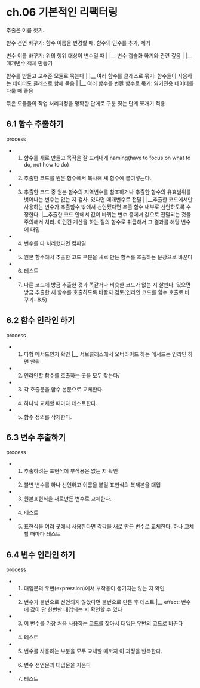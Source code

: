 # ch.06 기본적인 리팩터링

추출은 이름 짓기.

함수 선언 바꾸기: 함수 이름을 변경할 때, 함수의 인수를 추가, 제거

변수 이름 바꾸기: 위의 행위 대상이 변수일 때
|
|__ 변수 캡슐화 하기와 관련 깊음
|
|__ 매개변수 객체 만들기

함수를 만들고 고수준 모듈로 묶는다
|
|__ 여러 함수를 클래스로 묶기: 함수들이 사용하는 데이터도 클래스로 함께 묶음
|
|__ 여러 함수를 변환 함수로 묶기: 읽기전용 데이터를 다룰 때 좋음

묶은 모듈들의 작업 처리과정을 명확한 단게로 구분 짓는 단계 쪼개기 적용

## 6.1 함수 추출하기

process
- 1. 함수를 새로 만들고 목적을 잘 드러내게 naming(have to focus on what to do, not how to do)
- 2. 추출한 코드를 원본 함수에서 복사해 새 함수에 붙여넣는다.
- 3. 추출한 코드 중 원본 함수의 지역변수를 참조하거나 추출한 함수의 유효범위를 벗어나는 변수는 없는 지 검사. 있다면 매개변수로 전달
|
|__추출한 코드에서만 사용하는 변수가 추출함수 밖에서 선언됐다면 추출 함수 내부로 선언하도록 수정한다. 
|__추출한 코드 안에서 값이 바뀌는 변수 중에서 값으로 전달되는 것들 주의해서 처리. 이런건 계산을 하는 질의 함수로 취급해서 그 결과를 해당 변수에 대입

- 4. 변수를 다 처리했다면 컴파일
- 5. 원본 함수에서 추출한 코드 부분을 새로 만든 함수를 호출하는 문장으로 바꾼다
- 6. 테스트
- 7. 다른 코드에 방금 추출한 것과 똑같거나 비슷한 코드가 없는 지 살핀다. 있으면 방금 추출한 새 함수를 호출하도록 바꿀지 검토(인라인 코드를 함수 호출로 바꾸기- 8.5)



## 6.2 함수 인라인 하기

process
- 1. 다형 메서드인지 확인
|__ 서브클래스에서 오버라이드 하는 메서드는 인라인 하면 안됨

- 2. 인라인할 함수를 호출하는 곳을 모두 찾는다/
- 3. 각 호출문을 함수 본문으로 교체한다.
- 4. 하나씩 교체할 때마다 테스트한다.
- 5. 함수 정의를 삭제한다.


## 6.3 변수 추출하기

process

- 1. 추출하려는 표현식에 부작용은 없는 지 확인
- 2. 불변 변수를 하나 선언하고 이름을 붙일 표현식의 복제본을 대입
- 3. 원본표현식을 새로만든 변수로 교체한다.
- 4. 테스트
- 5. 표현식을 여러 곳에서 사용한다면 각각을 새로 만든 변수로 교체한다. 하나 교체할 때마다 테스트

## 6.4 변수 인라인 하기

process

- 1. 대입문의 우변(expression)에서 부작용이 생기지는 않는 지 확인
- 2. 변수가 불변으로 선언되지 않았다면 불변으로 만든 후 테스트
|__ effect: 변수에 값이 단 한번만 대입되는 지 확인할 수 있다
- 3. 이 변수를 가장 처음 사용하는 코드를 찾아서 대입문 우변의 코드로 바꾼다
- 4. 테스트
- 5. 변수를 사용하는 부분을 모두 교체할 때까지 이 과정을 반복한다.
- 6. 변수 선언문과 대입문을 지운다
- 7. 테스트



